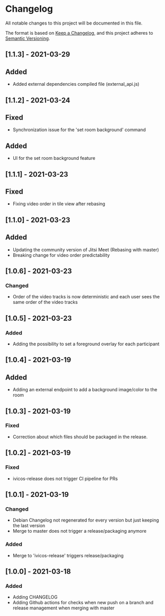 # Changelog
All notable changes to this project will be documented in this file.

The format is based on [Keep a Changelog](https://keepachangelog.com/en/1.0.0/),
and this project adheres to [Semantic Versioning](https://semver.org/spec/v2.0.0.html).

## [1.1.3] - 2021-03-29
## Added
- Added external dependencies compiled file (external_api.js)

## [1.1.2] - 2021-03-24
## Fixed
- Synchronization issue for the 'set room background' command

## Added
- UI for the set room background feature

## [1.1.1] - 2021-03-23
## Fixed
- Fixing video order in tile view after rebasing

## [1.1.0] - 2021-03-23
## Added
- Updating the community version of Jitsi Meet (Rebasing with master)
- Breaking change for video order predictability

## [1.0.6] - 2021-03-23
### Changed
- Order of the video tracks is now deterministic and each user sees the same order of the video tracks

## [1.0.5] - 2021-03-23
### Added
- Adding the possibility to set a foreground overlay for each participant

## [1.0.4] - 2021-03-19
## Added
- Adding an external endpoint to add a background image/color to the room

## [1.0.3] - 2021-03-19
### Fixed
- Correction about which files should be packaged in the release.

## [1.0.2] - 2021-03-19
### Fixed
- ivicos-release does not trigger CI pipeline for PRs

## [1.0.1] - 2021-03-19
### Changed
- Debian Changelog not regenerated for every version but just keeping the last version
- Merge to master does not trigger a release/packaging anymore

### Added
- Merge to 'ivicos-release' triggers release/packaging

## [1.0.0] - 2021-03-18
### Added
- Adding CHANGELOG
- Adding Github actions for checks when new push on a branch and release management when merging with master